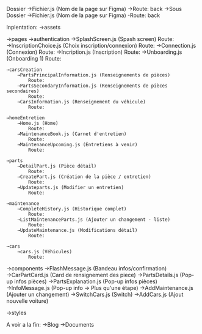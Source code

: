 Dossier
    →Fichier.js (Nom de la page sur Figma)
        →Route: back
    →Sous Dossier
        →Fichier.js (Nom de la page sur Figma)
            -Route: back

Inplentation:
→assets

→pages
    →authentication
        →SplashScreen.js (Spash screen)
            Route:
        →InscriptionChoice.js (Choix inscription/connexion)
            Route:
        →Connection.js (Connexion)
            Route:
        →Incription.js (Inscription)
            Route:
        →Unboarding.js (Onboarding 1)
            Route:

    →carsCreation
        →PartsPrincipalInformation.js (Renseignements de pièces)
            Route:
        →PartsSecondaryInformation.js (Renseignements de pièces secondaires)
            Route:
        →CarsInformation.js (Renseignement du véhicule)
            Route:

    →homeEntretien
        →Home.js (Home)
            Route:
        →MaintenanceBook.js (Carnet d'entretien)
            Route:
        →MaintenanceUpcoming.js (Entretiens à venir)
            Route:

    →parts
        →DetailPart.js (Pièce détail)
            Route:
        →CreatePart.js (Création de la pièce / entretien)
            Route:
        →Updateparts.js (Modifier un entretien)
            Route:

    →maintenance
        →CompleteHistory.js (Historique complet)
            Route:
        →ListMaintenanceParts.js (Ajouter un changement - liste)
            Route:
        →UpdateMaintenance.js (Modifications détail)
            Route:

    →cars
        →cars.js (Véhicules)
            Route:

→components
    →FlashMessage.js (Bandeau infos/confirmation)
    →CarPartCard.js (Card de rensignement des piece)
    →PartsDetails.js (Pop-up infos pièces)
    →PartsExplanation.js (Pop-up infos pièces)
    →InfoMessage.js (Pop-up info -> Plus qu'une étape)
    →AddMaintenance.js (Ajouter un changement)
    →SwitchCars.js (Switch)
    →AddCars.js (Ajout nouvelle voiture)

→styles

A voir a la fin:
→Blog
→Documents